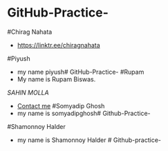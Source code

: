 
# GitHub-Practice-
#Chirag Nahata
- https://linktr.ee/chiragnahata

#Piyush
- my name piyush# GitHub-Practice-
#Rupam 
- My name is Rupam Biswas.

*SAHIN MOLLA*
- [Contact me](https://linktr.ee/sahinmolla)
#Somyadip Ghosh
- my name is somyadipghosh# Github-Practice-

#Shamonnoy Halder
- my name is Shamonnoy Halder # Github-practice-


